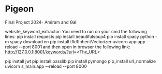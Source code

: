# Pigeon
Final Project 2024- Amiram and Gal

website_keyword_extractor:
You need to run on your cmd the following lines:
pip install requests
pip install beautifulsoup4
pip install spacy
python -m spacy download en
pip install tfIdfInheritVectorizer
uvicorn app:app --reload --port 8001
and then open in browser the following link:
http://127.0.0.1:8001/keywords/?url=<The_URL>

pip install jwt
pip install passlib
pip install pymongo
pip_install url_normalize
uvicorn s_main:app --reload --port 8000
